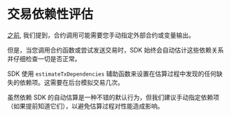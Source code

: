 # 交易依赖性评估

[之前](./variable-outputs), 我们提到，合约调用可能需要您手动指定外部合约或变量输出。

但是，当您调用合约函数或尝试发送交易时，SDK 始终会自动估计这些依赖关系并仔细检查一切是否正常。

SDK 使用 `estimateTxDependencies` 辅助函数来设置在估算过程中发现的任何缺失的依赖项。这需要在后台模拟交易几次。

<!-- <<< ../../../packages/account/src/providers/provider.ts#Provider-sendTransaction{ts:line-numbers} -->

虽然依赖 SDK 的自动估算是一种不错的默认行为，但我们建议手动指定依赖项（如果提前知道它们），以避免估算过程对性能造成影响。
